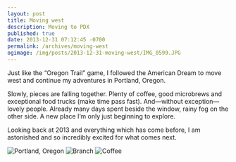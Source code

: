 ```yaml
---
layout: post
title: Moving west
description: Moving to PDX
published: true
date: 2013-12-31 07:12:45 -0700
permalink: /archives/moving-west
ogimage: /img/posts/2013-12-31-moving-west/IMG_0599.JPG
---
```

Just like the “Oregon Trail” game, I followed the American Dream to move west and continue my adventures in Portland, Oregon.

Slowly, pieces are falling together. Plenty of coffee, good microbrews and exceptional food trucks (make time pass fast). And—without exception—lovely people. Already many days spent beside the window, rainy fog on the other side. A new place I’m only just beginning to explore.

Looking back at 2013 and everything which has come before, I am astonished and so incredibly excited for what comes next.

![Portland, Oregon][1]
![Branch][2]
![Coffee][3]

[1]: /img/posts/2013-12-31-moving-west/IMG_0599.JPG
[2]: /img/posts/2013-12-31-moving-west/IMG_0628.JPG
[3]: /img/posts/2013-12-31-moving-west/IMG_0635.JPG